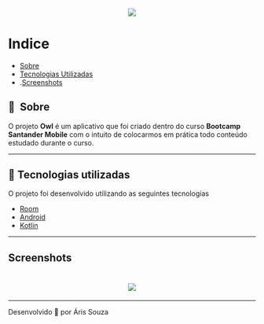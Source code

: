 <h3 align="center">
    <img src="https://firebasestorage.googleapis.com/v0/b/owl-app-dfc89.appspot.com/o/img%2FGIF-210905_142237.gif?alt=media&token=2221d9d7-9655-48df-ac6d-d78268cb628d">
</h3>

# Indice

- [Sobre](#-sobre)
- [Tecnologias Utilizadas](#-tecnologias-utilizadas)
- .[Screenshots](#-screenshots)

## 🔖&nbsp; Sobre

O projeto **Owl** é um aplicativo que foi criado dentro do curso **Bootcamp Santander Mobile** com o intuito de colocarmos em prática todo conteúdo estudado durante o curso.

---

## 🚀 Tecnologias utilizadas

O projeto foi desenvolvido utilizando as seguintes tecnologias

- [Room](https://developer.android.com/training/data-storage/room?hl=pt-br)
- [Android](https://www.android.com/intl/pt-BR_br/)
- [Kotlin](https://kotlinlang.org/)

---

## Screenshots

<h1 align="center">
    <img src="https://firebasestorage.googleapis.com/v0/b/owl-app-dfc89.appspot.com/o/img%2FInShot_20210905_000921227.jpg?alt=media&token=ef6ba1c5-f6f1-4202-a5d0-6150028b7492">
</h1>

---

Desenvolvido 💜 por Áris Souza 

